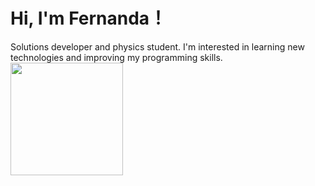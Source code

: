 <!-- Main Title -->
# Hi, I'm Fernanda！

<!-- About me-->
<div>
  Solutions developer and physics student. I'm interested in learning new technologies and improving my programming skills. 
</div>

<!-- Github stats-->
<div>
<a href="https://github.com/fernanda3lias">
<img loading="lazy" height="180em" src="https://github-readme-stats.vercel.app/api/top-langs/?username=fernanda3lias&layout=compact&langs_count=7&theme=dracula"/>
</div>

